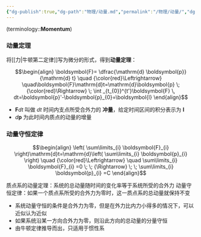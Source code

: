 ```yaml
---
{"dg-publish":true,"dg-path":"物理/动量.md","permalink":"/物理/动量/","dgPassFrontmatter":true,"noteIcon":"","created":"2024-08-22T17:32:45.000+08:00","updated":"2025-07-16T09:16:00.481+08:00"}
---
```


(terminology::**Momentum**)

### 动量定理
将[[力\|牛顿第二定律]]写为微分的形式，得到**动量定理**：

$$\begin{align}
\boldsymbol{F}= \dfrac{\mathrm{d} \boldsymbol{p}}{\mathrm{d} t} \quad {\color{red}\Leftrightarrow} \quad\boldsymbol{F}\mathrm{d}t=\mathrm{d}\boldsymbol{p}  \; {\color{red}\Rightarrow} \; \int _{t_{0}}^{t'}\boldsymbol{F}  \, dt=\boldsymbol{p}'-\boldsymbol{p}_{0}=\boldsymbol{I} 
\end{align}$$

- $\boldsymbol{F}dt$ 叫做 $dt$ 时间内支点所受合外力的 **冲量**，给定时间区间的积分表示为 $\boldsymbol{I}$
- $d\boldsymbol{p}$ 为此时间内质点的动量的增量

### 动量守恒定律 

$$\begin{align}
\left( \sum\limits_{i} \boldsymbol{F}_{i} \right)\mathrm{d}t=\mathrm{d}\left( \sum\limits_{i} \boldsymbol{p}_{i} \right) \quad {\color{red}\Leftrightarrow} \quad   \sum\limits_{i} \boldsymbol{F}_{i} =0 \; \; {\Rightarrow} \;  \;  \sum\limits_{i} \boldsymbol{p}_{i} =C
\end{align}$$

质点系的动量定理：系统的总动量随时间的变化率等于系统所受的合外力
动量守恒定律：如果一个质点系所受的合外力为零时，这一质点系的总动量就保持不变
- 系统动量守恒的条件是合外力为零，但是在外力比内力小得多的情况下，可以近似认为近似
- 如果系统沿某一方向合外力为零，则沿此方向的总动量的分量守恒
- 由牛顿定律推导而出，只适用于惯性系


